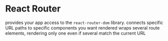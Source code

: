 # React Router


<BrowserRouter> provides your app access to the `react-router-dom` library.
<Route> connects specific URL paths to specific components you want rendered
<Switch> wraps several route elements, rendering only one even if several match the current URL